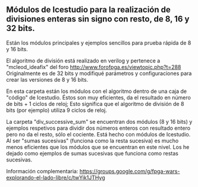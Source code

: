 ## Módulos de Icestudio para la realización de divisiones enteras sin signo con resto, de 8, 16 y 32 bits.

Están los módulos principales y ejemplos sencillos para prueba rápida de 8 y 16 bits.

El algoritmo de división está realizado en verilog y pertenece a "mcleod_ideafix" del foro http://www.forofpga.es/viewtopic.php?t=288 Originalmente es de 32 bits y modifiqué parámetros y configuraciones para crear las versiones de 8 y 16 bits.

En esta carpeta están los módulos con el algoritmo dentro de una caja de "código" de Icestudio. Éstos son muy eficientes, da el resultado en número de bits + 1 ciclos de reloj; Esto significa que el algoritmo de división de 8 bits (por ejemplo) utiliza 9 ciclos de reloj.

La carpeta "div_successive_sum" se encuentran dos módulos (8 y 16 bits) y ejemplos respetivos para dividir dos números enteros con resultado entero pero no da el resto, sólo el cociente. Está hecho con módulos de Icestudio. Al ser "sumas sucesivas" (funciona como la resta sucesiva) es mucho menos eficientes que los módulos que se encuentran en este nivel. Los he dejado como ejemplos de sumas sucesivas que funciona como restas sucesivas.

Información complementaria: https://groups.google.com/g/fpga-wars-explorando-el-lado-libre/c/twYik1JTHyg
